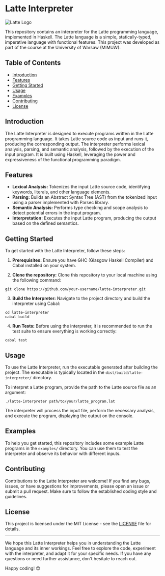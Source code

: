 # Latte Interpreter

![Latte Logo](https://example.com/latte_logo.png)

This repository contains an interpreter for the Latte programming language, implemented in Haskell. The Latte language is a simple, statically-typed, imperative language with functional features. This project was developed as part of the course at the University of Warsaw (MIMUW).

## Table of Contents

- [Introduction](#introduction)
- [Features](#features)
- [Getting Started](#getting-started)
- [Usage](#usage)
- [Examples](#examples)
- [Contributing](#contributing)
- [License](#license)

## Introduction

The Latte Interpreter is designed to execute programs written in the Latte programming language. It takes Latte source code as input and runs it, producing the corresponding output. The interpreter performs lexical analysis, parsing, and semantic analysis, followed by the execution of the input program. It is built using Haskell, leveraging the power and expressiveness of the functional programming paradigm.

## Features

- **Lexical Analysis:** Tokenizes the input Latte source code, identifying keywords, literals, and other language elements.
- **Parsing:** Builds an Abstract Syntax Tree (AST) from the tokenized input using a parser implemented with Parsec library.
- **Semantic Analysis:** Performs type checking and scope analysis to detect potential errors in the input program.
- **Interpretation:** Executes the input Latte program, producing the output based on the defined semantics.

## Getting Started

To get started with the Latte Interpreter, follow these steps:

1. **Prerequisites:** Ensure you have GHC (Glasgow Haskell Compiler) and Cabal installed on your system.

2. **Clone the repository:** Clone this repository to your local machine using the following command:

```
git clone https://github.com/your-username/latte-interpreter.git
```

3. **Build the Interpreter:** Navigate to the project directory and build the interpreter using Cabal:

```
cd latte-interpreter
cabal build
```


4. **Run Tests:** Before using the interpreter, it is recommended to run the test suite to ensure everything is working correctly:

```cabal test```

## Usage

To use the Latte Interpreter, run the executable generated after building the project. The executable is typically located in the `dist/build/latte-interpreter/` directory.

To interpret a Latte program, provide the path to the Latte source file as an argument:

```
./latte-interpreter path/to/your/latte_program.lat
```

The interpreter will process the input file, perform the necessary analysis, and execute the program, displaying the output on the console.

## Examples

To help you get started, this repository includes some example Latte programs in the `examples/` directory. You can use them to test the interpreter and observe its behavior with different inputs.

## Contributing

Contributions to the Latte Interpreter are welcome! If you find any bugs, issues, or have suggestions for improvements, please open an issue or submit a pull request. Make sure to follow the established coding style and guidelines.

## License

This project is licensed under the MIT License - see the [LICENSE](LICENSE) file for details.

---

We hope this Latte Interpreter helps you in understanding the Latte language and its inner workings. Feel free to explore the code, experiment with the interpreter, and adapt it for your specific needs. If you have any questions or need further assistance, don't hesitate to reach out.

Happy coding! 😊

